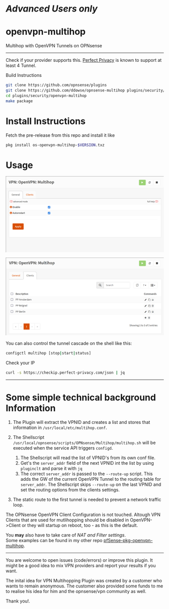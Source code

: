 #  _Advanced Users only_

# openvpn-multihop
Multihop with OpenVPN Tunnels on OPNsense

---

Check if your provider supports this. [Perfect Privacy](https://www.perfect-privacy.com/en/features/multi-hop-vpn) is known to support at least 4 Tunnel.   


Build Instructions

``` bash
git clone https://github.com/opnsense/plugins
git clone https://github.com/ddowse/opnsense-multihop plugins/security/openvpn-multihop
cd plugins/security/openvpn-multihop
make package
```

# Install Instructions

Fetch the pre-release from this repo and install it like

``` bash
pkg install os-openvpn-multihop-$VERSION.txz
```

# Usage

![General Tab](screen2.png)



![Clients Tab](screen1.png)

You can also control the tunnel cascade on the shell like this:

```bash
configctl multihop [stop|start|status]
```

Check your IP

```bash
curl -s https://checkip.perfect-privacy.com/json | jq 
``` 

---

# Some simple technical background Information

1. The Plugin will extract the VPNID and creates a list and stores that information in  `/usr/local/etc/multihop.conf`.
1. The Shellscript `/usr/local/opnsense/scripts/OPNsense/Multihop/multihop.sh` will be executed when the service API triggers `configd`.

   1. The Shellscript will read the list of VPNID's from its own conf file.   
   1. Get's the `server_addr` field  of the next VPNID int the list by using `pluginclt` and parse it with `jq`   
   1. The correct `server_addr` is passed to the `--route-up` script. This adds the GW of the current OpenVPN Tunnel to the routing table for `server_addr`. The  Shellscript skips `--route-up` on the last VPNID and set the routing options from the clients settings.

2. The static route to the first tunnel is needed to prevent a network traffic loop. 

The OPNsense OpenVPN Client Configuration is not touched. Altough VPN Clients that are used for mutlihopping should be disabled in OpenVPN->Client or they will 
startup on reboot, too - as this is the default.


You **may** also have to take care of *NAT and Filter settings*.   
Some examples can be found in my other repo [pfSense-pkg-openvpn-multihop](https://github.com/ddowse/pfSense-pkg-openvpn-multihop). 

---

You are welcome to open issues (code/errors) or improve this plugin. It might be a good idea to mix VPN providers and report your results if you want.


The inital idea for VPN Multihopping Plugin was created by a customer who wants to remain anonymous.
The customer also provided some funds to me to realise his idea for him and the opnsense/vpn community as well. 

Thank you!. 

